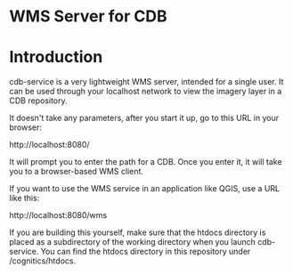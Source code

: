 # WMS Server for CDB

# Introduction
cdb-service is a very lightweight WMS server, intended for a single user. It can be used through your localhost network to view the imagery layer in a CDB repository. 

It doesn't take any parameters, after you start it up, go to this URL in your browser:

http://localhost:8080/

It will prompt you to enter the path for a CDB. Once you enter it, it will take you to a browser-based WMS client.

If you want to use the WMS service in an application like QGIS, use a URL like this:

http://localhost:8080/wms

If you are building this yourself, make sure that the htdocs directory is placed as a subdirectory of the working directory when you launch cdb-service. You can find the htdocs directory in this repository under /cognitics/htdocs.